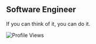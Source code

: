 ## Software Engineer

If you can think of it, you can do it.

![Profile Views](https://komarev.com/ghpvc/?username=katongole-isaac&style=for-the-badge&abbreviated=true)
